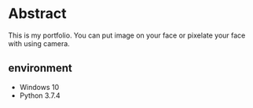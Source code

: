 # Abstract
This is my portfolio.
You can put image on your face or pixelate your face with using camera.

## environment
- Windows 10
- Python 3.7.4